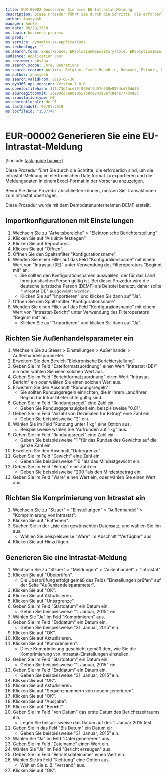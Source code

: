 ```yaml
---
title: EUR-00002 Generieren Sie eine EU-Intrastat-Meldung
description: Diese Prozedur führt Sie durch die Schritte, die erforderlich sind, um die Intrastat-Meldung im elektronischen Dateiformat zu exportieren und die Meldungsdaten in einem Excel-Format in der Vorschau anzuzeigen.
author: Anasyash
manager: AnnBe
ms.date: 08/29/2018
ms.topic: business-process
ms.prod: ''
ms.service: dynamics-ax-applications
ms.technology: ''
ms.search.form: ERWorkspace, ERSolutionRepositoryTable, ERSolutionImport, IntrastatParameters, IntrastatCommodityLookup, IntrastatCompressParameters, Intrastat, SysQueryForm
audience: Application User
ms.reviewer: shylaw
ms.search.scope: Core, Operations
ms.search.region: Austria, Belgium, Czech Republic, Denmark, Estonia, Finland, France, Germany, Hungary, Ireland, Italy, Latvia, Lithuania, Netherlands, Poland, Spain, Sweden, United Kingdom
ms.author: anasyash
ms.search.validFrom: 2016-06-30
ms.dyn365.ops.version: Version 7.0.0
ms.openlocfilehash: 170c73d2ace75f990df9d57c658e859dcd30dd36
ms.sourcegitcommit: 2b890cd7a801055ab0ca24398efc8e4e777d4d8c
ms.translationtype: HT
ms.contentlocale: de-DE
ms.lasthandoff: 05/07/2019
ms.locfileid: "1537747"
---
```

# <a name="eur-00002-generate-an-eu-intrastat-declaration"></a>EUR-00002 Generieren Sie eine EU-Intrastat-Meldung

[!include [task guide banner](../../includes/task-guide-banner.md)]

Diese Prozedur führt Sie durch die Schritte, die erforderlich sind, um die Intrastat-Meldung im elektronischen Dateiformat zu exportieren und die Meldungsdaten in einem Excel-Format in der Vorschau anzuzeigen. 

Bevor Sie diese Prozedur abschließen können, müssen Sie Transaktionen zum Intrastat übertragen. 

Diese Prozedur wurde mit dem Demodatenunternehmen DEMF erstellt.


## <a name="import-configurations-with-settings"></a>Importkonfigurationen mit Einstellungen
1. Wechseln Sie zu "Arbeitsbereiche" > "Elektronische Berichterstellung"
2. Klicken Sie auf "Als aktiv festlegen"
3. Klicken Sie auf Repositorys.
4. Klicken Sie auf "Öffnen".
5. Öffnen Sie den Spaltenfilter "Konfigurationsname".
6. Wenden Sie einen Filter auf das Feld "Konfigurationsname" mit einem Wert von "Intrastat (DE)" unter Verwendung des Filteroperators "Beginnt mit" an.
    * Sie sollten den Konfigurationsnamen auswählen, der für das Land Ihrer juristischen Person gültig ist. Bei dieser Prozedur wird die deutsche juristische Person (DEMF) als Beispiel benutzt, daher sollte "Intrastat DE" ausgewählt werden.  
    * Klicken Sie auf "Importieren" und klicken Sie dann auf "Ja".  
7. Öffnen Sie den Spaltenfilter "Konfigurationsname".
8. Wenden Sie einen Filter auf das Feld "Konfigurationsname" mit einem Wert von "Intrastat-Bericht" unter Verwendung des Filteroperators "Beginnt mit" an.
    * Klicken Sie auf "Importieren" und klicken Sie dann auf "Ja".  

## <a name="set-up-foreign-trade-parameters"></a>Richten Sie Außenhandelsparameter ein
1. Wechseln Sie zu Steuer > Einstellungen > Außenhandel > Außenhandelsparameter.
2. Erweitern Sie den Bereich "Elektronische Berichterstellung".
3. Geben Sie im Feld "Dateiformatzuordnung" einen Wert "Intrastat (DE)" ein oder wählen Sie einen solchen Wert aus.
4. Geben Sie im Feld "Berichtformatzuordnung" einen Wert "Intrastat-Bericht" ein oder wählen Sie einen solchen Wert aus.
5. Erweitern Sie den Abschnitt "Rundungsregeln".
    * Sie sollten Rundungsregeln einrichten, die in Ihrem Land/Ihrer Region für Intrastat-Berichte gültig sind.  
6. Geben Sie im Feld "Rundungsregel" eine Zahl ein.
    * Geben Sie Rundungsgenauigkeit ein, beispielsweise "0.01".  
7. Geben Sie im Feld "Anzahl von Dezimalen für Betrag" eine Zahl ein.
    * Geben Sie beispielsweise "2" ein.  
8. Wählen Sie im Feld "Rundung unter 1 kg" eine Option aus.
    * Beispielsweise wählen Sie "Aufrunden auf 1 kg" aus.  
9. Geben Sie im Feld "Rundungsregel" eine Zahl ein.
    * Geben Sie beispielsweise "1 "für das Runden des Gewichts auf die ganze Zahl ein.  
10. Erweitern Sie den Abschnitt "Untergrenze".
11. Geben Sie im Feld "Gewicht" eine Zahl ein.
    * Geben Sie beispielsweise "10 "als das Mindestgewicht ein.  
12. Geben Sie im Feld "Betrag" eine Zahl ein.
    * Geben Sie beispielsweise "200 "als den Mindestbetrag ein.  
13. Geben Sie im Feld "Ware" einen Wert ein, oder wählen Sie einen Wert aus.

## <a name="set-up-compression-of-intrastat"></a>Richten Sie Komprimierung von Intrastat ein
1. Wechseln Sie zu "Steuer" > "Einstellungen" > "Außenhandel" > "Komprimierung von Intrastat".
2. Klicken Sie auf "Entfernen".
3. Suchen Sie in der Liste den gewünschten Datensatz, und wählen Sie ihn aus.
    * Wählen Sie beispielsweise "Ware" im Abschnitt "Verfügbar" aus.  
4. Klicken Sie auf Hinzufügen.

## <a name="generate-intrastat-declaration"></a>Generieren Sie eine Intrastat-Meldung
1. Wechseln Sie zu "Steuer" > "Meldungen" > "Außenhandel" > "Intrastat"
2. Klicken Sie auf "Überprüfen".
    * Die Überprüfung erfolgt gemäß des Felds "Einstellungen prüfen" auf der Seite "Außenhandelsparameter".  
3. Klicken Sie auf "OK".
4. Klicken Sie auf Aktualisieren.
5. Klicken Sie auf "Untergrenze".
6. Geben Sie im Feld "Startdatum" ein Datum ein.
    * Geben Sie beispielsweise "1. Januar, 2015" ein.  
7. Wählen Sie "Ja" im Feld "Komprimieren" aus.
8. Geben Sie im Feld "Enddatum" ein Datum ein.
    * Geben Sie beispielsweise "31. Januar, 2015" ein.  
9. Klicken Sie auf "OK".
10. Klicken Sie auf Aktualisieren.
11. Klicken Sie auf "Komprimieren".
    * Diese Komprimierung geschieht gemäß dem, wie Sie die Komprimierung von Intrastat-Einstellungen einstellen.  
12. Geben Sie im Feld "Startdatum" ein Datum ein.
    * Geben Sie beispielsweise "1. Januar, 2015" ein.  
13. Geben Sie im Feld "Enddatum" ein Datum ein.
    * Geben Sie beispielsweise "31. Januar, 2015" ein.  
14. Klicken Sie auf "OK".
15. Klicken Sie auf Aktualisieren.
16. Klicken Sie auf "Sequenznummern von neuem generieren".
17. Klicken Sie auf "OK".
18. Klicken Sie auf "Ausgabe".
19. Klicken Sie auf "Bericht".
20. Geben Sie im Feld "Von Datum" das erste Datum des Berichtszeitraums ein.
    * Legen Sie beispielsweise das Datum auf den 1. Januar 2015 fest.  
21. Geben Sie in das Feld "Bis Datum" ein Datum ein.
    * Geben Sie beispielsweise "31. Januar, 2015" ein.  
22. Wählen Sie "Ja" im Feld "Datei generieren" aus.
23. Geben Sie im Feld "Dateiname" einen Wert ein.
24. Wählen Sie "Ja" im Feld "Bericht erzeugen" aus.
25. Geben Sie im Feld "Berichtsdateiname" einen Wert ein.
26. Wählen Sie im Feld "Richtung" eine Option aus.
    * Wählen Sie z. B. "Versand" aus.  
27. Klicken Sie auf "OK".

